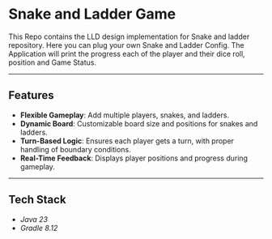 # Snake and Ladder Game

This Repo contains the LLD design implementation for Snake and ladder repository. 
Here you can plug your own Snake and Ladder Config. 
The Application will print the progress each of the player and their dice roll, position and Game Status.

---

## **Features**

- **Flexible Gameplay**: Add multiple players, snakes, and ladders.
- **Dynamic Board**: Customizable board size and positions for snakes and ladders.
- **Turn-Based Logic**: Ensures each player gets a turn, with proper handling of boundary conditions.
- **Real-Time Feedback**: Displays player positions and progress during gameplay.

---

## **Tech Stack**
- *Java 23*
- *Gradle 8.12*

